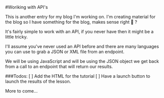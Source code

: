 #Woriking with API's

This is another entry for my blog I'm working on.
I'm creating material for the blog so I have something for the blog,
makes sense right 🤣 ?

It's fairly simple to work with an API, if you never
have then it might be a little tricky.

I'll assume you've never used an API before and there are many
languages you can use to grab a JSON or XML file from an endpoint.

We will be using JavaScript and will be using the JSON object we get
back from a call to an endpoint that will return our results.

###Todos:
[ ] Add the HTML for the tutorial
[ ] Have a launch button to launch the results of the lesson.   

More to come...
